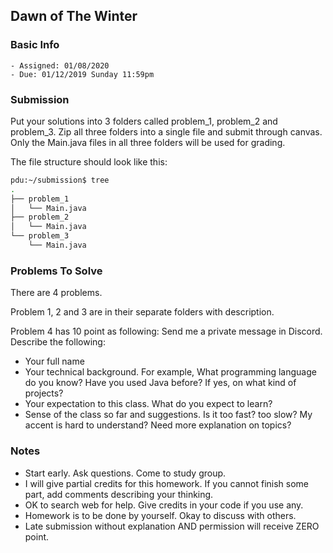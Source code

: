 ## Dawn of The Winter

### Basic Info

    - Assigned: 01/08/2020
    - Due: 01/12/2019 Sunday 11:59pm

### Submission 
Put your solutions into 3 folders called problem_1, problem_2 and problem_3. Zip all three folders into a single file and submit through canvas. Only the Main.java files in all three folders will be used for grading.

The file structure should look like this:
```bash
pdu:~/submission$ tree
.
├── problem_1
│   └── Main.java
├── problem_2
│   └── Main.java
└── problem_3
    └── Main.java
```
    
### Problems To Solve

There are 4 problems. 

Problem 1, 2 and 3 are in their separate folders with description. 

Problem 4 has 10 point as following: Send me a private message in Discord. Describe the following:

- Your full name
- Your technical background. For example, What programming language do you know? Have you used Java before? If yes, on what kind of projects?
- Your expectation to this class. What do you expect to learn?
- Sense of the class so far and suggestions. Is it too fast? too slow? My accent is hard to understand? Need more explanation on topics?
    
### Notes

- Start early. Ask questions. Come to study group. 
- I will give partial credits for this homework. If you cannot finish some part, add comments describing your thinking.
- OK to search web for help. Give credits in your code if you use any. 
- Homework is to be done by yourself. Okay to discuss with others.
- Late submission without explanation AND permission will receive ZERO point.
    
    




